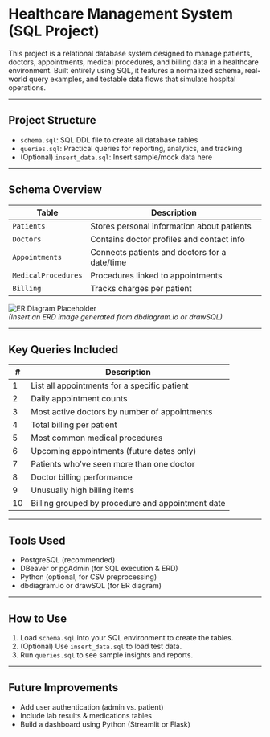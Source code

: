 # Healthcare Management System (SQL Project)

This project is a relational database system designed to manage patients, doctors, appointments, medical procedures, and billing data in a healthcare environment. Built entirely using SQL, it features a normalized schema, real-world query examples, and testable data flows that simulate hospital operations.

---

## Project Structure

- `schema.sql`: SQL DDL file to create all database tables
- `queries.sql`: Practical queries for reporting, analytics, and tracking
- (Optional) `insert_data.sql`: Insert sample/mock data here

---

## Schema Overview

| Table               | Description                                     |
|--------------------|-------------------------------------------------|
| `Patients`          | Stores personal information about patients      |
| `Doctors`           | Contains doctor profiles and contact info       |
| `Appointments`      | Connects patients and doctors for a date/time   |
| `MedicalProcedures` | Procedures linked to appointments               |
| `Billing`           | Tracks charges per patient                      |

![ER Diagram Placeholder](#)  
*(Insert an ERD image generated from dbdiagram.io or drawSQL)*

---

## Key Queries Included

| # | Description                                         |
|---|-----------------------------------------------------|
| 1 | List all appointments for a specific patient        |
| 2 | Daily appointment counts                            |
| 3 | Most active doctors by number of appointments       |
| 4 | Total billing per patient                           |
| 5 | Most common medical procedures                      |
| 6 | Upcoming appointments (future dates only)           |
| 7 | Patients who’ve seen more than one doctor           |
| 8 | Doctor billing performance                          |
| 9 | Unusually high billing items                        |
| 10| Billing grouped by procedure and appointment date   |

---

## Tools Used

- PostgreSQL (recommended)
- DBeaver or pgAdmin (for SQL execution & ERD)
- Python (optional, for CSV preprocessing)
- dbdiagram.io or drawSQL (for ER diagram)

---

## How to Use

1. Load `schema.sql` into your SQL environment to create the tables.
2. (Optional) Use `insert_data.sql` to load test data.
3. Run `queries.sql` to see sample insights and reports.

---

## Future Improvements

- Add user authentication (admin vs. patient)
- Include lab results & medications tables
- Build a dashboard using Python (Streamlit or Flask)


